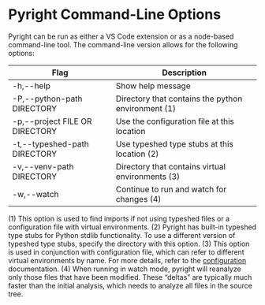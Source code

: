 # Pyright Command-Line Options

Pyright can be run as either a VS Code extension or as a node-based command-line tool. The command-line version allows for the following options:

| Flag                               | Description                                          |
| ---------------------------------- | ---------------------------------------------------- |
| -h,--help                          | Show help message                                    |
| -P,--python-path DIRECTORY         | Directory that contains the python environment (1)   |
| -p,--project FILE OR DIRECTORY     | Use the configuration file at this location          |
| -t,--typeshed-path DIRECTORY       | Use typeshed type stubs at this location (2)         |
| -v,--venv-path DIRECTORY           | Directory that contains virtual environments (3)     |
| -w,--watch                         | Continue to run and watch for changes (4)            |


(1) This option is used to find imports if not using typeshed files or a configuration file with virtual environments.
(2) Pyright has built-in typeshed type stubs for Python stdlib functionality. To use a different version of typeshed type stubs, specify the directory with this option.
(3) This option is used in conjunction with configuration file, which can refer to different virtual environments by name. For more details, refer to the [configuration](/docs/configuration.md) documentation.
(4) When running in watch mode, pyright will reanalyze only those files that have been modified. These “deltas” are typically much faster than the initial analysis, which needs to analyze all files in the source tree.

